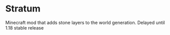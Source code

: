 # Stratum

Minecraft mod that adds stone layers to the world generation. Delayed until 1.18 stable release
